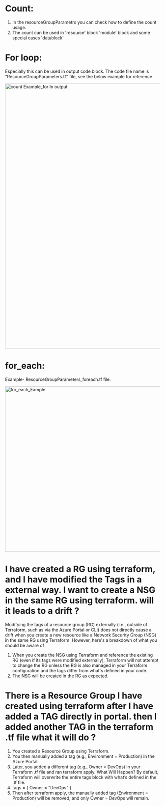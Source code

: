 # Count: 
  1. In the resourceGroupParametrs you can check how to define the count usage.
  2. The count can be used in 'resource' block 'module' block and some special cases 'datablock'

# For loop: 
Especially this can be used in output code block. The code file name is "ResourceGroupParameters.tf" file, see the below example for reference

<img width="863" alt="count Example_for In output" src="https://github.com/user-attachments/assets/3fd752d4-345f-44f7-887a-64bf22c4ed57" />

# for_each:
Example- ResourceGroupParameters_foreach.tf file.

<img width="539" alt="for_each_Eample" src="https://github.com/user-attachments/assets/760ad056-750a-446a-a51d-317e2eb9ae14" />

# I have created a RG using terraform, and I have modified the Tags in a external way. I want to create a NSG in the same RG using terraform. will it leads to a drift ?
Modifying the tags of a resource group (RG) externally (i.e., outside of Terraform, such as via the Azure Portal or CLI) does not directly cause a drift when you create a new resource like a Network Security Group (NSG) in the same RG using Terraform. However, here's a breakdown of what you should be aware of
 1. When you create the NSG using Terraform and reference the existing RG (even if its tags were modified externally), Terraform will not attempt to change the RG unless the RG is also managed in your Terraform configuration and the tags differ from what's defined in your code.
 2. The NSG will be created in the RG as expected.

# There is a Resource Group I have created using terraform after I have added a TAG directly in portal. then I added another TAG in the terraform .tf file what it will do ?
1. You created a Resource Group using Terraform.
2. You then manually added a tag (e.g., Environment = Production) in the Azure Portal.
3. Later, you added a different tag (e.g., Owner = DevOps) in your Terraform .tf file and ran terraform apply.
What Will Happen?
By default, Terraform will overwrite the entire tags block with what’s defined in the .tf file.
4. tags = {
  Owner = "DevOps"
}
5. Then after terraform apply, the manually added tag (Environment = Production) will be removed, and only Owner = DevOps will remain.





